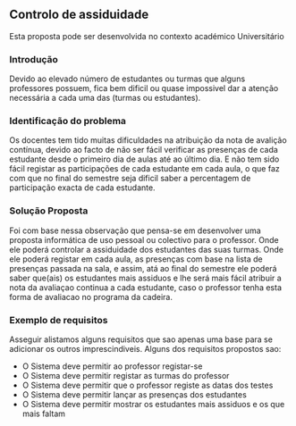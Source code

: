 
## Controlo de  assiduidade
Esta proposta pode ser desenvolvida no contexto académico Universitário

### Introdução
Devido ao elevado número de estudantes ou turmas que alguns professores possuem, fica bem dificil ou quase impossivel dar a atenção necessária a cada uma das (turmas ou estudantes).

### Identificação do problema

Os docentes tem tido muitas dificuldades na atribuição da nota de avalição contínua, devido ao facto de não ser fácil verificar as presenças de cada estudante desde o primeiro dia de aulas até ao último dia. E não tem sido fácil registar as participações de cada estudante em cada aula, o que faz com que no final do semestre seja dificil saber a percentagem de participação exacta de cada estudante.

### Solução Proposta

Foi com base nessa observação que pensa-se em desenvolver uma proposta informática de uso pessoal ou colectivo para o professor.
Onde ele poderá controlar a assiduidade dos estudantes das suas turmas. Onde ele poderá registar em cada aula, as presenças com
base na lista de presenças passada na sala, e assim, atá ao final do semestre ele poderá saber que(ais) os estudantes mais assiduos
e lhe será mais fácil atribuir a nota da avaliaçao continua a cada estudante, caso o professor tenha esta forma de avaliacao no programa da cadeira.

### Exemplo de requisitos

Asseguir alistamos alguns requisitos que sao apenas uma base para se adicionar os outros imprescindiveis. Alguns dos requisitos propostos sao:
* O Sistema deve permitir ao professor registar-se
* O Sistema deve permitir registar as turmas do professor
* O Sistema deve permitir que o professor registe as datas dos testes
* O Sistema deve permitir lançar as presenças dos estudantes
* O Sistema deve permitir mostrar os estudantes mais assiduos e os que mais faltam
